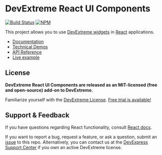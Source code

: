 # DevExtreme React UI Components #

[![Build Status](https://api.shippable.com/projects/5a9532d976382b0800e7a53c/badge?branch=master)](https://app.shippable.com/github/DevExpress/devextreme-react)
[![NPM](https://img.shields.io/npm/v/devextreme-react.svg?maxAge=43200)](https://www.npmjs.com/package/devextreme-react)

This project allows you to use [DevExtreme widgets](http://js.devexpress.com/Demos/WidgetsGallery/) in [React](https://reactjs.org) applications.

* [Documentation](https://js.devexpress.com/Documentation/Guide/React_Components/DevExtreme_React_Components/)
* [Technical Demos](https://js.devexpress.com/Demos/WidgetsGallery/Demo/DataGrid/Overview/React/Light/)
* [API Reference](http://js.devexpress.com/Documentation/ApiReference/)
* [Live example](https://stackblitz.com/edit/devextreme-react)

## License ##

**DevExtreme React UI Components are released as an MIT-licensed (free and open-source) add-on to DevExtreme.**

Familiarize yourself with the [DevExtreme License](https://js.devexpress.com/Licensing/). [Free trial is available!](http://js.devexpress.com/Buy/)

## Support & Feedback ##

If you have questions regarding React functionality, consult [React docs](https://reactjs.org/docs).

If you want to report a bug, request a feature, or ask a question, submit an [issue](https://github.com/DevExpress/devextreme-react/issues) to this repo. Alternatively, you can contact us at the [DevExpress Support Center](https://www.devexpress.com/Support/Center) if you own an active DevExtreme license.
